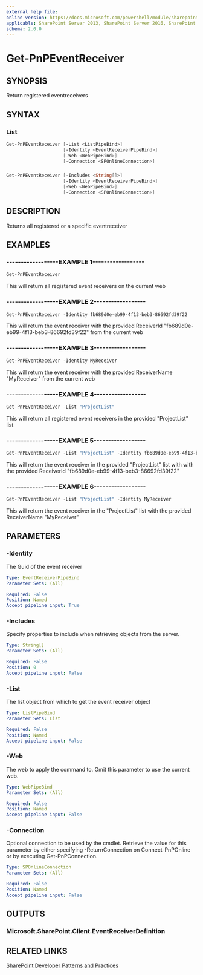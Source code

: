 ```yaml
---
external help file:
online version: https://docs.microsoft.com/powershell/module/sharepoint-pnp/get-pnpeventreceiver
applicable: SharePoint Server 2013, SharePoint Server 2016, SharePoint Server 2019, SharePoint Online
schema: 2.0.0
---
```


# Get-PnPEventReceiver

## SYNOPSIS
Return registered eventreceivers

## SYNTAX 

### List
```powershell
Get-PnPEventReceiver [-List <ListPipeBind>]
                     [-Identity <EventReceiverPipeBind>]
                     [-Web <WebPipeBind>]
                     [-Connection <SPOnlineConnection>]
```

### 
```powershell
Get-PnPEventReceiver [-Includes <String[]>]
                     [-Identity <EventReceiverPipeBind>]
                     [-Web <WebPipeBind>]
                     [-Connection <SPOnlineConnection>]
```

## DESCRIPTION
Returns all registered or a specific eventreceiver

## EXAMPLES

### ------------------EXAMPLE 1------------------
```powershell
Get-PnPEventReceiver
```

This will return all registered event receivers on the current web

### ------------------EXAMPLE 2------------------
```powershell
Get-PnPEventReceiver -Identity fb689d0e-eb99-4f13-beb3-86692fd39f22
```

This will return the event receiver with the provided ReceiverId "fb689d0e-eb99-4f13-beb3-86692fd39f22" from the current web

### ------------------EXAMPLE 3------------------
```powershell
Get-PnPEventReceiver -Identity MyReceiver
```

This will return the event receiver with the provided ReceiverName "MyReceiver" from the current web

### ------------------EXAMPLE 4------------------
```powershell
Get-PnPEventReceiver -List "ProjectList"
```

This will return all registered event receivers in the provided "ProjectList" list

### ------------------EXAMPLE 5------------------
```powershell
Get-PnPEventReceiver -List "ProjectList" -Identity fb689d0e-eb99-4f13-beb3-86692fd39f22
```

This will return the event receiver in the provided "ProjectList" list with with the provided ReceiverId "fb689d0e-eb99-4f13-beb3-86692fd39f22"

### ------------------EXAMPLE 6------------------
```powershell
Get-PnPEventReceiver -List "ProjectList" -Identity MyReceiver
```

This will return the event receiver in the "ProjectList" list with the provided ReceiverName "MyReceiver"

## PARAMETERS

### -Identity
The Guid of the event receiver

```yaml
Type: EventReceiverPipeBind
Parameter Sets: (All)

Required: False
Position: Named
Accept pipeline input: True
```

### -Includes
Specify properties to include when retrieving objects from the server.

```yaml
Type: String[]
Parameter Sets: (All)

Required: False
Position: 0
Accept pipeline input: False
```

### -List
The list object from which to get the event receiver object

```yaml
Type: ListPipeBind
Parameter Sets: List

Required: False
Position: Named
Accept pipeline input: False
```

### -Web
The web to apply the command to. Omit this parameter to use the current web.

```yaml
Type: WebPipeBind
Parameter Sets: (All)

Required: False
Position: Named
Accept pipeline input: False
```

### -Connection
Optional connection to be used by the cmdlet. Retrieve the value for this parameter by either specifying -ReturnConnection on Connect-PnPOnline or by executing Get-PnPConnection.

```yaml
Type: SPOnlineConnection
Parameter Sets: (All)

Required: False
Position: Named
Accept pipeline input: False
```

## OUTPUTS

### Microsoft.SharePoint.Client.EventReceiverDefinition

## RELATED LINKS

[SharePoint Developer Patterns and Practices](https://aka.ms/sppnp)